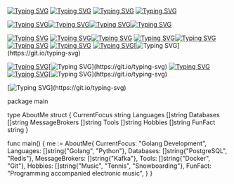 [![Typing SVG](https://readme-typing-svg.herokuapp.com?font=Fira+Code&weight=100&letterSpacing=&duration=2000&pause=1000&color=368CD6&vCenter=true&multiline=true&repeat=false&width=57&height=30&lines=const+)](https://git.io/typing-svg) [![Typing SVG](https://readme-typing-svg.herokuapp.com?font=Fira+Code&weight=100&letterSpacing=&duration=2000&pause=1000&color=3BC1FF&center=true&vCenter=true&multiline=true&repeat=false&width=75&height=30&lines=PREFIX)](https://git.io/typing-svg) [![Typing SVG](https://readme-typing-svg.herokuapp.com?font=Fira+Code&weight=100&letterSpacing=&duration=2000&pause=1000&color=CECECE&center=true&vCenter=true&multiline=true&repeat=false&width=22&height=30&lines=%3D)](https://git.io/typing-svg) [![Typing SVG](https://readme-typing-svg.herokuapp.com?font=Fira+Code&weight=100&letterSpacing=&duration=2000&pause=1000&color=CE9178&center=true&vCenter=true&multiline=true&repeat=false&width=76&height=30&lines=%22Dev%22)](https://git.io/typing-svg)

[![Typing SVG](https://readme-typing-svg.herokuapp.com?font=Fira+Code&weight=100&letterSpacing=&duration=2000&pause=1000&color=368CD6&center=true&repeat=false&width=56&height=22&lines=const)](https://git.io/typing-svg)[![Typing SVG](https://readme-typing-svg.herokuapp.com?font=Fira+Code&weight=100&letterSpacing=&duration=2000&pause=1000&color=3BC1FF&center=true&repeat=false&width=65&height=24&lines=NAME)](https://git.io/typing-svg)[![Typing SVG](https://readme-typing-svg.herokuapp.com?font=Fira+Code&weight=100&letterSpacing=&duration=2000&pause=1000&color=FFFFFF&center=true&repeat=false&width=17&height=24&lines=%3D+)](https://git.io/typing-svg)[![Typing SVG](https://readme-typing-svg.herokuapp.com?font=Fira+Code&weight=100&letterSpacing=&duration=2000&pause=1000&color=CE9178&center=true&repeat=false&width=100&height=25&lines=%22Ahmed%22)](https://git.io/typing-svg)

[![Typing SVG](https://readme-typing-svg.herokuapp.com?font=Fira+Code&weight=100&letterSpacing=&duration=2000&pause=1000&color=368CD6&vCenter=true&multiline=false&repeat=false&width=57&height=30&lines=const+)](https://git.io/typing-svg) [![Typing SVG](https://readme-typing-svg.herokuapp.com?font=Fira+Code&weight=100&letterSpacing=&duration=2000&pause=1000&color=DCDCAA&center=true&vCenter=true&repeat=false&width=155&height=30&lines=generateText)](https://git.io/typing-svg)[![Typing SVG](https://readme-typing-svg.herokuapp.com?font=Fira+Code&weight=100&letterSpacing=&duration=2000&pause=1000&color=CECECE&center=true&vCenter=true&multiline=false&repeat=false&width=22&height=30&lines=%3D)](https://git.io/typing-svg)
[![Typing SVG](https://readme-typing-svg.herokuapp.com?font=Fira+Code&weight=100&letterSpacing=&duration=2000&pause=1000&color=DBCE06&center=true&vCenter=true&repeat=false&width=40&height=30&lines=())](https://git.io/typing-svg)<a href="https://git.io/typing-svg"><img src="https://readme-typing-svg.herokuapp.com?font=Fira+Code&weight=100&letterSpacing=&duration=2000&pause=1000&color=569CD6&center=true&vCenter=true&repeat=false&width=40&height=30&lines=%3D%3E" alt="Typing SVG" /></a> [![Typing SVG](https://readme-typing-svg.herokuapp.com?font=Fira+Code&weight=100&letterSpacing=&duration=2000&pause=1000&color=3BC1FF&center=true&vCenter=true&repeat=false&width=84&height=30&lines=PREFIX)](https://git.io/typing-svg) [![Typing SVG](https://readme-typing-svg.herokuapp.com?font=Fira+Code&weight=100&letterSpacing=&duration=2000&pause=1000&color=FFFFFF&center=true&vCenter=true&repeat=false&width=10&height=30&lines=%2B)](https://git.io/typing-svg) [![Typing SVG](https://readme-typing-svg.herokuapp.com?font=Fira+Code&weight=100&letterSpacing=&duration=2000&pause=1000&color=3BC1FF&center=true&vCenter=true&repeat=false&width=60&height=30&lines=NAME)](https://git.io/typing-svg)[![Typing SVG](https://readme-typing-svg.herokuapp.com?font=Fira+Code&weight=100&letterSpacing=&duration=2000&pause=1000&color=D6D6D6&center=true&vCenter=true&repeat=false&width=10&height=30&separator=%3C&lines=;)](https://git.io/typing-svg)

[![Typing SVG](https://readme-typing-svg.herokuapp.com?font=Fira+Code&weight=100&letterSpacing=&duration=2000&pause=1000&color=9CDCFE&center=true&vCenter=true&repeat=false&width=81&height=30&lines=console)](https://git.io/typing-svg)[![Typing SVG](https://readme-typing-svg.herokuapp.com?font=Fira+Code&weight=100&letterSpacing=&duration=2000&pause=1000&color=FEFEFE&center=true&vCenter=true&repeat=false&width=10&height=30&lines=.)](https://git.io/typing-svg)
[![Typing SVG](https://readme-typing-svg.herokuapp.com?font=Fira+Code&weight=100&letterSpacing=&duration=2000&pause=1000&color=DCDCAA&vCenter=true&repeat=false&width=181&height=30&lines=log(generateText))](https://git.io/typing-svg)[![Typing SVG](https://readme-typing-svg.herokuapp.com?font=Fira+Code&weight=100&letterSpacing=&duration=2000&pause=1000&color=DA70B3&vCenter=true&repeat=false&width=20&height=30&lines=())](https://git.io/typing-svg)[![Typing SVG](https://readme-typing-svg.herokuapp.com?font=Fira+Code&weight=100&letterSpacing=&duration=2000&pause=1000&color=DCDCAA&center=true&vCenter=true&repeat=false&width=10&height=30&separator=%3C&lines=();)](https://git.io/typing-svg)



[![Typing SVG](https://readme-typing-svg.demolab.com?font=consolas&weight=700&size=35&pause=1000&color=2FCF0C&width=435&height=150&lines=%3E+DevAhmed;%3E+glad+to+meet+you.)](https://git.io/typing-svg)

package main

type AboutMe struct {
    CurrentFocus string
    Languages    []string
    Databases    []string
    MessageBrokers []string
    Tools        []string
    Hobbies      []string
    FunFact      string
}

func main() {
    me := AboutMe{
        CurrentFocus: "Golang Development",
        Languages:    []string{"Golang", "Python"},
        Databases:    []string{"PostgreSQL", "Redis"},
        MessageBrokers: []string{"Kafka"},
        Tools:        []string{"Docker", "Git"},
        Hobbies:      []string{"Music", "Tennis", "Snowboarding"},
        FunFact:      "Programming accompanied electronic music",
    }
}
